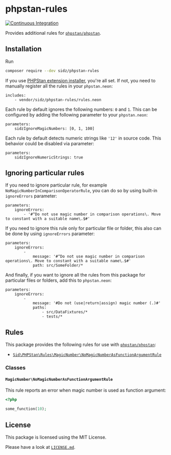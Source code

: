 # phpstan-rules

[![Continuous Integration](https://github.com/sidz/phpstan-rules/workflows/Continuous%20Integration/badge.svg)](https://github.com/sidz/phpstan-rules/actions)

Provides additional rules for [`phpstan/phpstan`](https://github.com/phpstan/phpstan).

## Installation

Run

```sh
composer require --dev sidz/phpstan-rules
```

If you use [PHPStan extension installer](https://github.com/phpstan/extension-installer), you're all set. If not, you need to manually register all the rules in your `phpstan.neon`:

```neon
includes:
    - vendor/sidz/phpstan-rules/rules.neon
```

Each rule by default ignores the following numbers: `0` and `1`. This can be configured by adding the following parameter to your `phpstan.neon`:

```neon
parameters:
	sidzIgnoreMagicNumbers: [0, 1, 100]
```

Each rule by default detects numeric strings like `'12'` in source code. This behavior could be disabled via parameter:

```neon
parameters:
	sidzIgnoreNumericStrings: true
```

## Ignoring particular rules

If you need to ignore particular rule, for example `NoMagicNumberInComparisonOperatorRule`, you can do so by using built-in `ignoreErrors` parameter:

```neon
parameters:
    ignoreErrors:
        - '#^Do not use magic number in comparison operations\. Move to constant with a suitable name\.$#'
```

If you need to ignore this rule only for particular file or folder, this also can be done by using `ignoreErrors` parameter:

```neon
parameters:
    ignoreErrors:
        -
            message: '#^Do not use magic number in comparison operations\. Move to constant with a suitable name\.$#'
            path: src/SomeFolder/*
```

And finally, if you want to ignore all the rules from this package for particular files or folders, add this to `phpstan.neon`:

```neon
parameters:
    ignoreErrors:
        -
            message: '#Do not (use|return|assign) magic number (.)#'
            paths:
                - src/DataFixtures/*
                - tests/*
```

## Rules

This package provides the following rules for use with [`phpstan/phpstan`](https://github.com/phpstan/phpstan):

- [`Sid\PHPStan\Rules\MagicNumber\NoMagicNumberAsFunctionArgumentRule`](https://github.com/sidz/phpstan-rules#magicnumbernomagicnumberasfunctionargumentrule)



### Classes

#### `MagicNumber\NoMagicNumberAsFunctionArgumentRule`

This rule reports an error when magic number is used as function argument:

```php
<?php

some_function(10);
```


## License

This package is licensed using the MIT License.

Please have a look at [`LICENSE.md`](LICENSE.md).